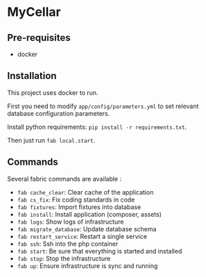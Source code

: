 MyCellar
========

## Pre-requisites

- docker

## Installation

This project uses docker to run.

First you need to modify `app/config/parameters.yml` to set relevant database configuration parameters.

Install python requirements: `pip install -r requirements.txt`.

Then just run `fab local.start`.

## Commands

Several fabric commands are available :

  - `fab cache_clear`: Clear cache of the application
  - `fab cs_fix`: Fix coding standards in code
  - `fab fixtures`: Import fixtures into database
  - `fab install`: Install application (composer, assets)
  - `fab logs`: Show logs of infrastructure
  - `fab migrate_database`: Update database schema
  - `fab restart_service`: Restart a single service
  - `fab ssh`: Ssh into the php container
  - `fab start`: Be sure that everything is started and installed
  - `fab stop`: Stop the infrastructure
  - `fab up`: Ensure infrastructure is sync and running


